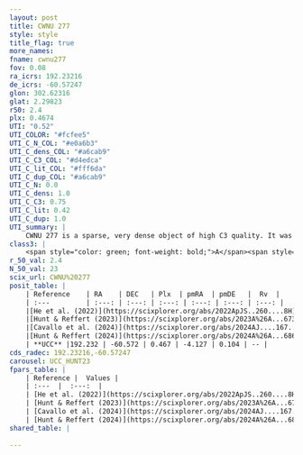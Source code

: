 ```yaml
---
layout: post
title: CWNU 277
style: style
title_flag: true
more_names: 
fname: cwnu277
fov: 0.08
ra_icrs: 192.23216
de_icrs: -60.57247
glon: 302.62316
glat: 2.29823
r50: 2.4
plx: 0.4674
UTI: "0.52"
UTI_COLOR: "#fcfee5"
UTI_C_N_COL: "#e0a6b3"
UTI_C_dens_COL: "#a6cab9"
UTI_C_C3_COL: "#d4edca"
UTI_C_lit_COL: "#fff6da"
UTI_C_dup_COL: "#a6cab9"
UTI_C_N: 0.0
UTI_C_dens: 1.0
UTI_C_C3: 0.75
UTI_C_lit: 0.42
UTI_C_dup: 1.0
UTI_summary: |
    CWNU 277 is a sparse, very dense object of high C3 quality. It was recently reported in the literature.<br><br><span style="color: #99180f; font-weight: bold;">Warning: </span>contains less than 25 stars with <i>P>0.5</i> estimated.
class3: |
    <span style="color: green; font-weight: bold;">A</span><span style="color: #FFC300; font-weight: bold;">B</span>
r_50_val: 2.4
N_50_val: 23
scix_url: CWNU%20277
posit_table: |
    | Reference    | RA    | DEC   | Plx  | pmRA  | pmDE   |  Rv  |
    | :---         | :---: | :---: | :---: | :---: | :---: | :---: |
    |[He et al. (2022)](https://scixplorer.org/abs/2022ApJS..260....8H) | 192.201 | -60.565 | 0.47 | -4.13 | 0.11 | -- |
    |[Hunt & Reffert (2023)](https://scixplorer.org/abs/2023A%26A...673A.114H) | 192.21 | -60.576 | 0.471 | -4.125 | 0.112 | -- |
    |[Cavallo et al. (2024)](https://scixplorer.org/abs/2024AJ....167...12C) | 192.238 | -60.586 | 0.47 | -- | -- | -- |
    |[Hunt & Reffert (2024)](https://scixplorer.org/abs/2024A%26A...686A..42H) | 192.21 | -60.576 | 0.471 | -4.125 | 0.112 | -- |
    | **UCC** |192.232 | -60.572 | 0.467 | -4.127 | 0.104 | -- | 
cds_radec: 192.23216,-60.57247
carousel: UCC_HUNT23
fpars_table: |
    | Reference |  Values |
    | :---  |  :---:  |
    | [He et al. (2022)](https://scixplorer.org/abs/2022ApJS..260....8H) | `AG=1.25, m-M=10.9, logAge=7.5, Z=0.002` |
    | [Hunt & Reffert (2023)](https://scixplorer.org/abs/2023A%26A...673A.114H) | `AV50=1.047, diffAV50=0.643, MOD50=11.475, logAge50=8.246` |
    | [Cavallo et al. (2024)](https://scixplorer.org/abs/2024AJ....167...12C) | `AV50=1.43, dMod50=11.36, logAge50=7.88, [Fe/H]50=-0.01` |
    | [Hunt & Reffert (2024)](https://scixplorer.org/abs/2024A%26A...686A..42H) | `MassJ=173.732` |
shared_table: |
    
---
```

